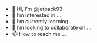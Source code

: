- 👋 Hi, I’m @jetpack93
- 👀 I’m interested in ...
- 🌱 I’m currently learning ...
- 💞️ I’m looking to collaborate on ...
- 📫 How to reach me ...

<!---
jetpack93/jetpack93 is a ✨ special ✨ repository because its `README.md` (this file) appears on your GitHub profile.
You can click the Preview link to take a look at your changes.
HELLO 
Again
--->
